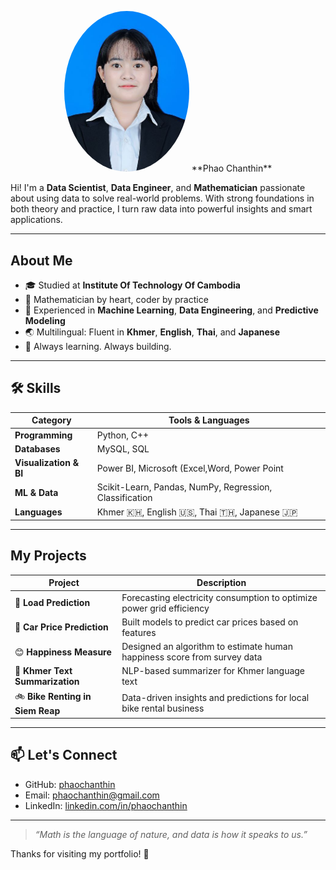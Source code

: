 <p align="center">
  <img src="e20210227.JPG" alt="Profile Picture" width="200" style="border-radius: 50%;">
  **Phao Chanthin**
</p>


Hi! I'm a **Data Scientist**, **Data Engineer**, and **Mathematician** passionate about using data to solve real-world problems. With strong foundations in both theory and practice, I turn raw data into powerful insights and smart applications.

---

## About Me

- 🎓 Studied at **Institute Of Technology Of Cambodia**
- 🔢 Mathematician by heart, coder by practice  
- 💼 Experienced in **Machine Learning**, **Data Engineering**, and **Predictive Modeling**  
- 🌏 Multilingual: Fluent in **Khmer**, **English**, **Thai**, and **Japanese**  
- 🌟 Always learning. Always building.

---

## 🛠️ Skills

| Category | Tools & Languages |
|---------|------------------|
| **Programming** | Python, C++ |
| **Databases** | MySQL, SQL |
| **Visualization & BI** | Power BI, Microsoft (Excel,Word, Power Point |
| **ML & Data** | Scikit-Learn, Pandas, NumPy, Regression, Classification |
| **Languages** | Khmer 🇰🇭, English 🇺🇸, Thai 🇹🇭, Japanese 🇯🇵 |

---

## My Projects

| Project | Description |
|--------|-------------|
| 🔋 **Load Prediction** | Forecasting electricity consumption to optimize power grid efficiency |
| 🚗 **Car Price Prediction** | Built models to predict car prices based on features |
| 😊 **Happiness Measure** | Designed an algorithm to estimate human happiness score from survey data |
| 📰 **Khmer Text Summarization** | NLP-based summarizer for Khmer language text |
| 🚲 **Bike Renting in Siem Reap** | Data-driven insights and predictions for local bike rental business |

---

## 📫 Let's Connect

- GitHub: [phaochanthin](https://github.com/phaochanthin)
- Email: phaochanthin@gmail.com
- LinkedIn: [linkedin.com/in/phaochanthin](https://linkedin.com/in/phaochanthin)

---

> _“Math is the language of nature, and data is how it speaks to us.”_

Thanks for visiting my portfolio! 🌟
